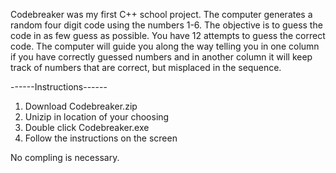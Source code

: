 Codebreaker was my first C++ school project. The computer generates a random four digit code using the numbers 1-6. 
The objective is to guess the code in as few guess as possible. You have 12 attempts to guess the correct code.
The computer will guide you along the way telling you in one column if you have correctly guessed numbers and in another column
it will keep track of numbers that are correct, but misplaced in the sequence.

------Instructions------
1. Download Codebreaker.zip
2. Unizip in location of your choosing
3. Double click Codebreaker.exe
4. Follow the instructions on the screen

No compling is necessary.
